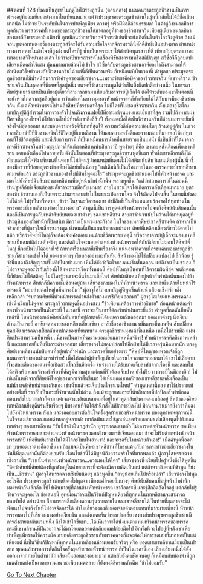 ##ตอนที่ 128 ยังคงเป็นภูเขาในฤดูใบไม้ร่วงลูกนั้น (ตอนกลาง)
แน่นอนว่าตระกูลชิวซานเป็นการดำรงอยู่ที่ยอมเยี่ยมอย่างมากในเทียนหนาน แต่ว่าประมุขของตระกูลชิวซานในรุ่นนี้กลับไม่ได้มีชื่อเสียงมากนัก ไม่ว่าจะเป็นระดับขั้นในการบำเพ็ญเพียร ความรู้ หรือฝีมือก็ล้วนธรรมดา ในต้าลู่ถึงขนาดมีการพูดกันว่า พรสวรรค์ทั้งหมดของตระกูลชิวซานได้มาตกอยู่ที่ร่างของชิวซานจวินเพียงผู้เดียว ขนาดบิดาของเขาก็ยังธรรมดาถึงเพียงนี้
ดูเหมือนว่าการวิพากษ์วิจารณ์เช่นนี้จะยังเกิดขึ้นในต้าโจวจิงตูด้วย ถึงแม้จวนขุนพลเทพตงอวี้ของตระกูลสวีจะได้รับความเชื่อใจจากจักรพรรดินีศักดิ์สิทธิ์เป็นอย่างมาก ตำแหน่งทางการทหารในต้าโจวก็สูงส่ง แต่ใครก็รู้ นั่นเป็นเพราะเขาให้กำเนิดบุตรสาวที่ดี เทียบกับบุตรสาวของเขาอย่างสวีโหย่วหรงแล้ว ไม่ว่าจะเป็นพรสวรรค์ในเรื่องพิชัยสงครามหรือสติปัญญา สวีซื่อจีก็ถูกบดบังเสียจนมืดคล้ำไร้แสง
ผู้คนมากมายล้วนไม่เข้าใจ สวีซื่อจีกับตระกูลชิวซานอาศัยอะไรถึงสามารถให้กำเนิดสวีโหย่วหรงกับชิวซานจวินได้ แต่นี่ก็เป็นความจริง ก็เหมือนกับในเวลานี้ คำพูดของประมุขตระกูลชิวซานก็มีน้ำหนักมากกว่าคำพูดของเสี่ยวซงกง...เพราะว่าเขาคือบิดาของชิวซานจวิน
ที่เขาหลีซาน ชิวซานจวินเป็นบุคคลที่พิเศษที่สุดผู้หนึ่ง ขนาดที่ว่าสามารถพูดได้ว่าเป็นสิ่งผิดปกติอย่างหนึ่ง ในบรรดาศิษย์รุ่นเยาว์ เขาเป็นเพียงผู้เดียวที่สามารถยกมาเทียบกับอาจารย์ปู่เล็กได้ ต่อให้ระดับของเขาในตอนนี้จะยังห่างไกลจากซูหลีอยู่มาก ทว่าแม้แต่ในบางมุมของหัวหน้าพรรคก็ยังเทียบไม่ได้กับบารมีของชิวซานจวิน
ตั้งแต่หัวหน้าพรรคไปจนถึงศิษย์ที่ธรรมดาที่สุด ไม่มีใครที่ไม่ชอบชิวซานจวิน ตั้งแต่อาวุโสโถงบทบัญญัติผู้สำรวมในการวางตัวไปจนถึงกวนเฟยไป๋ที่อารมณ์รุนแรงและเย็นชาที่สุด รวมไปถึงทาสเผ่าปีศาจที่ถูกลงโทษให้ไปกวาดใบไม้ที่หลังเขาถึงสี่สิบปี ทั้งหมดเมื่อได้เห็นชิวซานจวินก็ล้วนเผยรอยยิ้มที่จริงใจที่สุดออกมา และมอบความหวังดีที่มากที่สุดให้
ความหวังดีกับความชอบใดๆ ล้วนอยู่คู่กัน ในช่วงเวลาสิบกว่าปีที่ชิวซานจวินใช้ชีวิตอยู่ที่เขาหลีซาน ได้มอบความหวังดีและความชอบที่มากพอให้แก่ทุกคนที่ใช้ชีวิตอยู่ที่นี่ และที่เรียกว่าบารมี ก็เป็นเหมือนธารน้ำหมื่นสายรวมเป็นแม่น้ำ นี่เป็นสิ่งที่ได้มาจากการที่ชิวซานจวินสร้างคุณูปการให้แก่เขาหลีซานนับสิบกว่าปี พูดง่ายๆ ก็คือ เขาเคยหลั่งเลือดเพื่อเขาหลีซาน เคยหลั่งเลือดไปหลายครั้ง
ดังนั้นในตอนที่ประมุขตระกูลชิวซานพูดขึ้นมา ทั่วทั้งเขาหลีซานถึงได้เงียบและตั้งใจฟัง
เพียงแต่ในตอนนี้ไม่มีคนรู้ว่าคนหนุ่มที่นอนไม่ได้สติมานับสิบวันบนเตียงผู้นั้น นิ้วชี้ของมือขวาที่ห้อยอยู่ตรงข้างเตียงได้ขยับขึ้นน้อยๆ
“แต่เดิมนี่ก็เป็นเรื่องภายในของพรรคกระบี่เขาหลีซาน ตามหลักแล้ว ตระกูลชิวซานของข้าไม่มีสิทธิ์พูดอะไร”
ประมุขตระกูลชิวซานมองไปที่หัวหน้าพรรค และมองไปยังศิษย์นับสิบของเขาหลีซานที่อยู่หน้าถ้ำพำนักนั่น พลางพูดขึ้น “แต่ว่าสถานการณ์ในตอนนี้ ท่านซูหลีกับชีเจียนต้องสงสัยว่าจะร่วมมือกับเผ่ามาร ภายในสวนโจวได้เกิดการหลั่งเลือดมากมาย บุตรของข้า ชิวซานเองก็เป็นเพราะเผ่ามารลอบเข้าไปในขณะเปิดสวนโจว จึงใช้เลือดไปจนสิ้น ในยามนี้ยังคงไม่ได้สติ ไม่รู้เป็นหรือตาย...ข้าว่า ในฐานะบิดาของเขา ข้ามีสิทธิ์เป็นตัวแทนเขา ร้องขอให้ทุกท่านในพรรคกระบี่เขาหลีซานทำอะไรบางอย่าง”
คำพูดนี้เป็นการพูดต่อหัวหน้าพรรคไปจนถึงศิษย์นับสิบคนนั้น และก็เป็นการพูดกับเหล่าศิษย์บนยอดเขาต่างๆ ของเขาหลีซาน
สายตาจำนวนนับไม่ถ้วนได้มาหยุดอยู่ที่ประตูหินของถ้ำพำนักที่ปิดสนิท มีความเป็นห่วงและกังวล ในใจของเหล่าศิษย์เขาหลีซานคิด ถ้าหากเป็นจริงอย่างที่ผู้อาวุโสเสี่ยวซงกงพูด ทั้งหมดนี้เป็นแผนร้ายของเผ่ามาร ศิษย์พี่เหลียงเสี้ยวเซียวได้ตายไปแล้ว หรือว่าศิษย์พี่ใหญ่ก็จะต้องจ่ายค่าตอบแทนด้วยชีวิตเพราะเหตุนี้ หรือว่าอาจารย์ปู่เล็กจะมองเขาหลีซานเป็นสมบัติส่วนตัวจริงๆ และตัดสินใจจะมอบตำแหน่งหัวหน้าพรรคให้กับชีเจียนไม่มอบให้ศิษย์พี่ใหญ่ นี่จะเป็นไปได้อย่างไร! ถ้าหากเรื่องเหล่านี้เป็นเรื่องจริง แน่นอนว่าความโกรธแค้นของตระกูลชิวซานก็สามารถเข้าใจได้
ยอดเขาต่างๆ เงียบลงอย่างกะทันหัน สีหน้าของไป๋ไช่เปลี่ยนแปลงไปเล็กน้อย รู้ว่านี่แสดงถึงสัญญาณที่ไม่ดีเป็นอย่างมาก เห็นได้ชัดว่าจิตใจของคนเริ่มสั่นคลอน แต่ถึงจะเป็นเขาเอง ก็ไม่อาจจะพูดอะไรกับเรื่องนี้ได้ เพราะว่าเรื่องทั้งหมดนี้ ศิษย์พี่ใหญ่เป็นคนที่ไร้ความผิดที่สุด จนถึงตอนนี้ก็ยังคงไม่ได้สติอยู่ ไม่มีใครรู้ว่าเขาจะตื่นขึ้นมาเมื่อไหร่
ศิษย์นับสิบคนที่อยู่หน้าถ้ำพำนักนั้นมองไปยังหัวหน้าพรรค สีหน้าก็มีความซับซ้อนอยู่บ้าง
เสี่ยวซงกงมองไปที่หัวหน้าพรรค และเอ่ยขึ้นด้วยใบหน้าไร้อารมณ์ “มอบค่ายกลใหญ่หมื่นกระบี่มา”
ผู้อาวุโสโถงบทบัญญัติพูดขึ้นด้วยน้ำเสียงแข็งกร้าวดั่งเหล็กกล้า “รบกวนศิษย์พี่หัวหน้าพรรคช่วยส่งตัวนางมารชีเจียนออกมา”
ผู้อาวุโสเจียงแห่งพรรคฉางเซิงนิ่งเงียบไม่พูดจา
ตระกูลชิวซานพูดขึ้นอย่างสงบ “ข้าเพียงแค่ต้องการคำอธิบาย”
ก่อนหน้าแต่ละคำของหัวหน้าพรรคเป็นดั่งกระบี่ ในเวลานี้ ควรจะเป็นเขาที่ต้องรับห่าฝนกระบี่แล้ว
คำพูดที่กดดันบีบคั้นเหล่านี้ ใบหน้าของเหล่าศิษย์นับสิบคนที่อยู่ด้านหลังได้เผยความลังเลออกมา ยอดเขาต่างๆ นิ่งเงียบ ล้วนเป็นกระบี่ อาศัยจดหมายของเหลียงเสี้ยวเซียว อาศัยชื่อของชิวซาน หมื่นกระบี่หวนคืน สับเปลี่ยนยุคสมัย พรรคฉางเซิงกลับมาปกครองเทียนหนาน ตระกูลชิวซานมุ่งหน้าขึ้นเหนือ เหนือใต้ร่วมมือ แผ่นดินประสานรวมเป็นหนึ่ง...นี่ช่างเป็นภาพที่งดงามยอดเยี่ยมภาพหนึ่งจริงๆ!
หัวหน้าพรรคคิดถึงภาพเหล่านี้ และเผยรอยยิ้มที่แข็งกระด้างออกมา
เสี่ยวซงกงไม่ยอมปล่อยให้อีกฝ่ายได้มีเวลาครุ่นคิดมากนัก มองดูศิษย์เขาหลีซานนับสิบคนที่อยู่หน้าถ้ำพำนัก และตวาดขึ้นอย่างแรง “ศิษย์พี่ใหญ่ของพวกเจ้าก็ถูกแผนการร้ายของเผ่ามารทำร้าย! เพื่อให้เหล่าผู้บำเพ็ญเพียรในสวนโจวสามารถออกมาได้ เขาไม่เสียดายที่จะสละเลือดของตนเพื่อเปิดสวนโจวขึ้นอีกครั้ง จนร่างกายได้รับบาดเจ็บสาหัสจากเรื่องนี้ และสลบไม่ได้สติ หรือพวกเจ้าจะทำเรื่องที่ศัตรูมีความสุข แต่คนที่รักต้องเจ็บปวด ยังไม่รีบวางกระบี่ในมือลงอีก! ไม่เช่นนั้นหลังจากที่ศิษย์พี่ใหญ่ของพวกเจ้าตื่นขึ้นมา ได้เห็นยอดเขาหลักของเขาหลีซานหลั่งเลือดเป็นแม่น้ำ เหล่าศิษย์ฆ่าแกงกันเอง เช่นนั้นแล้วจะเจ็บปวดใจขนาดไหน!”
คำพูดเหล่านี้ของเขาใช้ปราณแท้อย่างเต็มที่ ราวกับเป็นกระบี่จำนวนนับไม่ถ้วน ถึงแม้จะถูกแสงกระบี่นับสิบสายที่ปกป้องถ้ำพำนักลดถอนพลังไปมากแล้วก็ตาม แต่เจตจำนงอันแหลมคมที่อยู่ในคำพูดกลับยังคงหลงเหลืออยู่ สีหน้าของศิษย์เขาหลีซานยิ่งดูดิ้นรนขึ้นเรื่อยๆ มีบางคนที่จิตใต้สำนึกสั่งให้ปักกระบี่ลงไป มีคนจำนวนมากยิ่งกว่าที่มองไปยังหัวหน้าพรรค ลังเล และรอคอยการตัดสินใจครั้งสุดท้ายของหัวหน้าพรรค
มองดูภาพเหตุการณ์นี้ ในใจของเสี่ยวซงกงแอบด่าทออยู่หลายคำ เขากัดฟันและใช้ลูกเล่นสุดท้ายออกมา ส่งเสียงพูดไปยังยอดเขาต่างๆ ของเขาหลีซาน “วันนี้ข้าฝ่าฝืนกฎสำนัก บุกรุกยอดเขาหลัก ไม่เคารพต่อหัวหน้าพรรค ขอเพียงหัวหน้าพรรคยอมสละตำแหน่งหัวหน้าพรรค มอบตัวนางมารชีเจียนออกมา ข้าจะไม่รับตำแหน่งหัวหน้าพรรคห้าปี เพื่อยืนยันว่าข้าไม่ได้มีใจละโมบในอำนาจ! และจะขอรับโทษด้วยตัวเอง!”
เมื่อคำพูดนี้ออกมา บนยอดเขาต่างฮือฮาขึ้นมา ถึงแม้จะเป็นศิษย์เขาหลีซานที่โกรธแค้นกับการกระทำของเสี่ยวซงกงในวันนี้ที่สุดเหล่านั้นก็ต้องยอมรับ เงื่อนไขข้อนี้ได้พิสูจน์ถึงความจริงใจที่มากพอแล้ว
ผู้อาวุโสพรรคฉางเซิงถามขึ้น “เช่นนั้นตำแหน่งหัวหน้าพรรค...ควรมอบให้ใคร”
เสี่ยวซงกงนิ่งเงียบไปครู่หนึ่งถึงได้พูดขึ้น “คิดว่าศิษย์พี่ศิษย์น้องที่ถูกขังอยู่ในค่ายกลกระบี่จะต้องมีความคิดเป็นแน่ แต่ถ้าหากอิงตามที่ข้าพูด ก็ยังเป็น...ชิวซาน”
ผู้อาวุโสพรรคฉางเซิงยิ้มน้อยๆ แล้วพูดขึ้น “อายุน้อยเกินไปหรือเปล่า”
เสี่ยวซงกงไม่พูดอะไรอีก
ประมุขตระกูลชิวซานยังคงไม่พูดจา เพียงแค่มีรอยยิ้มบางๆ
ศิษย์นับสิบคนที่อยู่หน้าถ้ำพำนักมองหน้ากันเลิ่กลั่ก
ไป๋ไช่เดินมาอยู่ที่ด้านข้างหัวหน้าพรรค เขาถือกระบี่ และรู้สึกอึดอัดใจอยู่ แต่กลับไม่รู้ว่าควรจะพูดอะไร
ข้อเสนอนี้ ดูเหมือนว่าจะเป็นวิธีแก้ปัญหาเดียวที่ทุกคนในเขาหลีซานจะสามารถยอมรับได้
อย่างน้อย ก็สามารถหลีกเลี่ยงความวุ่นวายภายในของเขาหลีซานได้ ในท้ายที่สุดอาจจะไม่พัฒนาไปจนถึงขั้นที่ไม่อาจจัดการได้
ทำไมเสี่ยวซงกงถึงยอมจ่ายค่าตอบแทนที่มากมายเพียงนี้ หัวหน้าพรรคมองไปที่เสี่ยวซงกงอย่างเงียบงัน และสังเกตเห็นว่าระหว่างเสี่ยวซงกงกับประมุขตระกูลชิวซานมีการส่งสายตากันแวบหนึ่ง ถึงได้เข้าใจขึ้นมา...ได้เห็นว่าจะได้นั่งบนตำแหน่งหัวหน้าพรรคของพรรคกระบี่เขาหลีซานที่ฝันอยากจะได้มาโดยตลอดแต่กลับยอมปล่อยมือไป อีกทั้งยังจะไปอยู่ที่หลังเขาเพื่อบำเพ็ญเพียรชดใช้ความผิด ภายหลังตระกูลชิวซานกับพรรคฉางเซิงจะต้องให้การชดเชยที่มากพอเป็นแน่
เพียงแต่ นี่เป็นวิธีแก้ปัญหาที่ทุกคนในเขาหลีซานล้วนยอมรับจริงๆ หรือ
ยอดเขาเขาหลีซานเงียบเป็นเป่าสาก ทุกคนล้วนรอการตัดสินใจครั้งสุดท้ายของหัวหน้าพรรค
ก็เป็นในเวลานี้เอง เสียงเสียงหนึ่งได้ดังออกมาจากภายในถ้ำพำนัก
เสียงนั้นอ่อนแรงอย่างมาก แต่กลับยังคงชัดเจนอยู่
ก็เหมือนกับท้องฟ้าที่ถูกเมฆดำบดบังเป็นเวลายาวนาน ขอเพียงเมฆสลาย ก็ยังคงมีสีครามดังเดิม
“ข้าไม่ยอมรับ”


[Go To Next Chapter]( ./415.md)